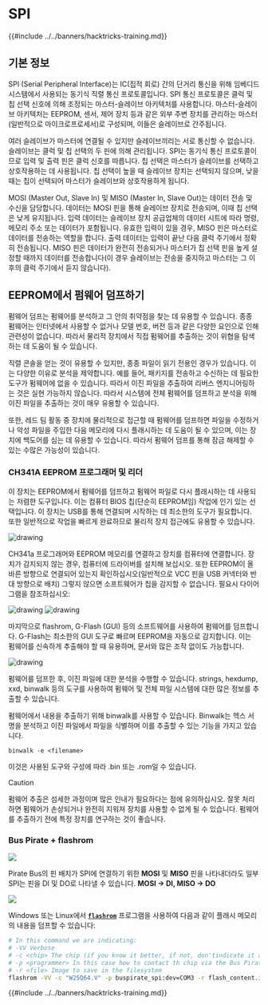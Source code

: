 # SPI

{{#include ../../banners/hacktricks-training.md}}

## 기본 정보

SPI (Serial Peripheral Interface)는 IC(집적 회로) 간의 단거리 통신을 위해 임베디드 시스템에서 사용되는 동기식 직렬 통신 프로토콜입니다. SPI 통신 프로토콜은 클럭 및 칩 선택 신호에 의해 조정되는 마스터-슬레이브 아키텍처를 사용합니다. 마스터-슬레이브 아키텍처는 EEPROM, 센서, 제어 장치 등과 같은 외부 주변 장치를 관리하는 마스터(일반적으로 마이크로프로세서)로 구성되며, 이들은 슬레이브로 간주됩니다.

여러 슬레이브가 마스터에 연결될 수 있지만 슬레이브끼리는 서로 통신할 수 없습니다. 슬레이브는 클럭 및 칩 선택의 두 핀에 의해 관리됩니다. SPI는 동기식 통신 프로토콜이므로 입력 및 출력 핀은 클럭 신호를 따릅니다. 칩 선택은 마스터가 슬레이브를 선택하고 상호작용하는 데 사용됩니다. 칩 선택이 높을 때 슬레이브 장치는 선택되지 않으며, 낮을 때는 칩이 선택되어 마스터가 슬레이브와 상호작용하게 됩니다.

MOSI (Master Out, Slave In) 및 MISO (Master In, Slave Out)는 데이터 전송 및 수신을 담당합니다. 데이터는 MOSI 핀을 통해 슬레이브 장치로 전송되며, 이때 칩 선택은 낮게 유지됩니다. 입력 데이터는 슬레이브 장치 공급업체의 데이터 시트에 따라 명령, 메모리 주소 또는 데이터가 포함됩니다. 유효한 입력이 있을 경우, MISO 핀은 마스터로 데이터를 전송하는 역할을 합니다. 출력 데이터는 입력이 끝난 다음 클럭 주기에서 정확히 전송됩니다. MISO 핀은 데이터가 완전히 전송되거나 마스터가 칩 선택 핀을 높게 설정할 때까지 데이터를 전송합니다(이 경우 슬레이브는 전송을 중지하고 마스터는 그 이후의 클럭 주기에서 듣지 않습니다).

## EEPROM에서 펌웨어 덤프하기

펌웨어 덤프는 펌웨어를 분석하고 그 안의 취약점을 찾는 데 유용할 수 있습니다. 종종 펌웨어는 인터넷에서 사용할 수 없거나 모델 번호, 버전 등과 같은 다양한 요인으로 인해 관련성이 없습니다. 따라서 물리적 장치에서 직접 펌웨어를 추출하는 것이 위협을 탐색하는 데 도움이 될 수 있습니다.

직렬 콘솔을 얻는 것이 유용할 수 있지만, 종종 파일이 읽기 전용인 경우가 있습니다. 이는 다양한 이유로 분석을 제약합니다. 예를 들어, 패키지를 전송하고 수신하는 데 필요한 도구가 펌웨어에 없을 수 있습니다. 따라서 이진 파일을 추출하여 리버스 엔지니어링하는 것은 실현 가능하지 않습니다. 따라서 시스템에 전체 펌웨어를 덤프하고 분석을 위해 이진 파일을 추출하는 것이 매우 유용할 수 있습니다.

또한, 레드 팀 활동 중 장치에 물리적으로 접근할 때 펌웨어를 덤프하면 파일을 수정하거나 악성 파일을 주입한 다음 메모리에 다시 플래시하는 데 도움이 될 수 있으며, 이는 장치에 백도어를 심는 데 유용할 수 있습니다. 따라서 펌웨어 덤프를 통해 잠금 해제할 수 있는 수많은 가능성이 있습니다.

### CH341A EEPROM 프로그래머 및 리더

이 장치는 EEPROM에서 펌웨어를 덤프하고 펌웨어 파일로 다시 플래시하는 데 사용되는 저렴한 도구입니다. 이는 컴퓨터 BIOS 칩(단순히 EEPROM임) 작업에 인기 있는 선택입니다. 이 장치는 USB를 통해 연결되며 시작하는 데 최소한의 도구가 필요합니다. 또한 일반적으로 작업을 빠르게 완료하므로 물리적 장치 접근에도 유용할 수 있습니다.

![drawing](../../images/board_image_ch341a.jpg)

CH341a 프로그래머와 EEPROM 메모리를 연결하고 장치를 컴퓨터에 연결합니다. 장치가 감지되지 않는 경우, 컴퓨터에 드라이버를 설치해 보십시오. 또한 EEPROM이 올바른 방향으로 연결되어 있는지 확인하십시오(일반적으로 VCC 핀을 USB 커넥터와 반대 방향으로 배치) 그렇지 않으면 소프트웨어가 칩을 감지할 수 없습니다. 필요시 다이어그램을 참조하십시오:

![drawing](../../images/connect_wires_ch341a.jpg) ![drawing](../../images/eeprom_plugged_ch341a.jpg)

마지막으로 flashrom, G-Flash (GUI) 등의 소프트웨어를 사용하여 펌웨어를 덤프합니다. G-Flash는 최소한의 GUI 도구로 빠르며 EEPROM을 자동으로 감지합니다. 이는 펌웨어를 신속하게 추출해야 할 때 유용하며, 문서와 많은 조작 없이도 가능합니다.

![drawing](../../images/connected_status_ch341a.jpg)

펌웨어를 덤프한 후, 이진 파일에 대한 분석을 수행할 수 있습니다. strings, hexdump, xxd, binwalk 등의 도구를 사용하여 펌웨어 및 전체 파일 시스템에 대한 많은 정보를 추출할 수 있습니다.

펌웨어에서 내용을 추출하기 위해 binwalk를 사용할 수 있습니다. Binwalk는 헥스 서명을 분석하고 이진 파일에서 파일을 식별하며 이를 추출할 수 있는 기능을 가지고 있습니다.
```
binwalk -e <filename>
```
이것은 사용된 도구와 구성에 따라 .bin 또는 .rom일 수 있습니다.

> [!CAUTION]
> 펌웨어 추출은 섬세한 과정이며 많은 인내가 필요하다는 점에 유의하십시오. 잘못 처리하면 펌웨어가 손상되거나 완전히 지워져 장치를 사용할 수 없게 될 수 있습니다. 펌웨어를 추출하기 전에 특정 장치를 연구하는 것이 좋습니다.

### Bus Pirate + flashrom

![](<../../images/image (910).png>)

Pirate Bus의 핀 배치가 SPI에 연결하기 위한 **MOSI** 및 **MISO** 핀을 나타내더라도 일부 SPI는 핀을 DI 및 DO로 나타낼 수 있습니다. **MOSI -> DI, MISO -> DO**

![](<../../images/image (360).png>)

Windows 또는 Linux에서 [**`flashrom`**](https://www.flashrom.org/Flashrom) 프로그램을 사용하여 다음과 같이 플래시 메모리의 내용을 덤프할 수 있습니다:
```bash
# In this command we are indicating:
# -VV Verbose
# -c <chip> The chip (if you know it better, if not, don'tindicate it and the program might be able to find it)
# -p <programmer> In this case how to contact th chip via the Bus Pirate
# -r <file> Image to save in the filesystem
flashrom -VV -c "W25Q64.V" -p buspirate_spi:dev=COM3 -r flash_content.img
```
{{#include ../../banners/hacktricks-training.md}}
